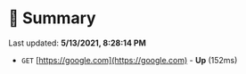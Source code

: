 # 📖 Summary
Last updated: **5/13/2021, 8:28:14 PM**

- `GET` [https://google.com](https://google.com) - **Up** (152ms)
